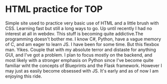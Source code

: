 # HTML practice for TOP

Simple site used to practice very basic use of HTML and a little brush with CSS. Learning fast but still a long ways to go. Up until recently I had no interest at all in webdev. This stuff is becoming quite addictive.The programming doesn't bother me. I know C#, Python, have a vague memory of C,  and am eager to learn JS. I have been for some time. But this flexbox man. Yikes. Couple that with my absolute terror and distaste for anything GUI, and I've got a problem. I plan to focus mostly on the backend, and most likely with a stronger emphasis on Python since I've become quite familiar wiht the concepts of Blueprints and the Flask framework. However I may just as easily become obsessed with JS. It's early and as of now I am enjoying this ride. 